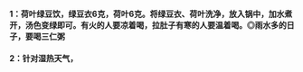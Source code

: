 #### 1：荷叶绿豆饮，绿豆衣6克，荷叶6克。将绿豆衣、荷叶洗净，放入锅中，加水煮开，汤色变绿即可。有火的人要凉着喝，拉肚子有寒的人要温着喝。◎雨水多的日子，要喝三仁粥
#### 2：针对湿热天气，